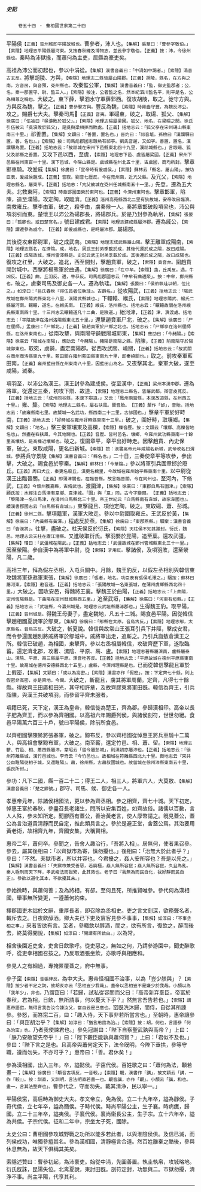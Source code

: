 

##### 史記
　　 `卷五十四 ‧ 曹相國世家第二十四`

* * *

平陽侯`【正義】晉州城即平陽故城也。`曹參者，沛人也。`【集解】張華曰：「曹參字敬伯。」【索隱】地理志平陽縣屬河東。又按春秋緯及博物志，並云參字敬伯。【正義】按：沛，今徐州縣也。`秦時為沛獄掾，而蕭何為主吏，居縣為豪吏矣。

高祖為沛公而初起也，參以中涓從。`【集解】漢書音義曰：「中涓如中謁者。」【索隱】涓音古玄反。`將擊胡陵、方與，`【索隱】地理志二縣皆屬山陽郡。【正義】胡陵，縣名，在方與之南。方音房，與音預，兗州縣也。`攻秦監公軍，`【集解】漢書音義曰：「監，御史監郡者；公，名。秦一郡置守、尉、監三人。」【索隱】按注，公者監之名，然本紀泗川監名平，則平是名，公為相尊之稱也。`大破之。東下薛，擊泗水守軍薛郭西。復攻胡陵，取之。徙守方與。方與反為魏，擊之。`【正義】曹參擊方與。`豐反為魏，`【索隱】時雍齒守豐，為魏反沛公。`攻之。賜爵七大夫。擊秦司馬𡰱`【正義】音夷。`軍碭東，破之，取碭、狐父、`【集解】徐廣曰：「伍被曰『吳濞敗於狐父』。」【索隱】地理志碭屬梁國。狐父，地名，在梁碭之閒。徐氏引伍被云「吳濞敗於狐父」，是吳與梁相拒而敗處。【正義】括地志云：「狐父亭在宋州碭山縣東南三十里。」`祁善置。`【集解】文穎曰：「善置，置名也。」晉灼曰：「祁音坻。孫檢曰『漢謂驛曰置。善，名也』。」【索隱】按：司馬彪郡國志穀熟有祁亭。劉氏音遲，又如字。善置，置名，漢謂驛為置。【正義】括地志云：「故祁城在宋州下邑縣東北四十九里，漢祁城縣也。」言取碭、狐父及祁縣之善置。`又攻下邑以西，至虞，`【索隱】地理志下邑、虞皆屬梁國。【正義】宋州下邑縣在州東百一十里。漢下邑城，今碭山縣是。虞城縣在州北五十里，古虞國，商均所封。`擊章邯車騎。攻爰戚`【集解】徐廣曰：「宣帝時有爰戚侯。」【索隱】蘇林云「縣名，屬山陽」。按功臣表，爰戚侯趙成。【正義】音寂。劉音七歷反。今在兗州南，近亢父縣。`及亢父，`【索隱】地理志縣名，屬東平。【正義】括地志：「亢父故城在兗州任城縣南五十一里。」`先登。遷為五大夫。北救東阿，`【索隱】時章邯圍田榮於東阿也。【正義】今濟州東阿也。`擊章邯軍，陷陳，追至濮陽。攻定陶，取臨濟。`【正義】淄州高苑縣西北二里有狄故城，安帝改曰臨濟。`南救雍丘。擊李由軍，破之，殺李由，虜秦候一人。秦將章邯破殺項梁也，沛公與項羽引而東。楚懷王以沛公為碭郡長，將碭郡兵。於是乃封參為執帛，`【集解】張晏曰：「孤卿也。或曰楚官名。」`號曰建成君。`【索隱】地理志建成縣屬沛郡。`遷為戚公，`【索隱】謂遷參為戚令。　【正義】即爰戚縣也，是時屬沛郡。`屬碭郡。

其後從攻東郡尉軍，破之成武南。`【索隱】地理志成武縣屬山陽。`擊王離軍成陽南，`【索隱】地理志縣名，在濟陰。成，地名。周武王封弟季載於成，其後代遷於成之陽，故曰成陽。【正義】成陽故城，濮州雷澤縣是。史記云武王封弟季載於成。其後遷於成之陽，故曰成陽也。`復攻之杠里，大破之。追北，西至開封，擊趙賁軍，破之，`【索隱】賁音奔。`圍趙賁開封城中。西擊將楊熊軍於曲遇，`【集解】徐廣曰：「在中牟。【索隱】曲，丘禹反。遇，牛凶反。【正義】曲，丘羽反。遇，牛恭反。司馬彪郡國志云「中牟有曲遇聚」。按：中牟，鄭州縣也。`破之，虜秦司馬及御史各一人。遷為執珪。`【集解】張晏曰：「侯伯執珪以朝，位比之。」如淳曰：「呂氏春秋『得伍員者位執珪』。古爵名。」`從攻陽武，`【正義】括地志云：「陽武故城在鄭州陽武縣東北十八里，漢陽武縣城也。」`下轘轅、緱氏，`【索隱】地理志陽武、緱氏二縣屬河南。轘轅，道名，在緱氏南。　【正義】緱氏，洛州縣也。括地志云：「轘轅故關在洛州緱氏縣東南四十里。十三州志云轘轅道凡十二曲，是險道。」`絕河津，`【正義】津，濟渡處。括地志云：「平陰故津在洛州洛陽縣東北五十里。」`還擊趙賁軍尸北，破之。`【集解】徐廣曰：「尸在偃師。」孟康曰：「尸鄉北。」【正義】破趙賁軍於尸鄉之北也。括地志云：「尸鄉亭在洛州偃師縣，在洛州東南也。」`從南攻犨，與南陽守齮戰陽城郭東，`【集解】應劭曰：「今赭陽。」【索隱】徐廣云「陽城在南陽」，應劭云「今赭陽」。赭陽是南陽之縣。`陷陳，`【正義】陷南陽守於陽城郭東也。`取宛，虜齮，盡定南陽郡。從西攻武關、嶢關，`【正義】括地志云：「故武關在商州商洛縣東九十里。藍田關在雍州藍田縣東南九十里，即秦嶢關也。」`取之。前攻秦軍藍田南，`【正義】雍州藍田縣在州東南八十里，因藍田山為名。`又夜擊其北，秦軍大破，遂至咸陽，滅秦。

項羽至，以沛公為漢王。漢王封參為建成侯。從至漢中，`【正義】梁州本漢中郡。`遷為將軍。從還定三秦，初攻下辯、故道、`【索隱】地理志二縣名，皆屬武都。辯音皮莧反。【正義】括地志云：「成州同谷縣，本漢下辯道。」又云：「鳳州兩當縣，本漢故道縣，在州西五十里。」`雍、斄。`【索隱】地理志二縣名，屬右扶風。斄音胎。　【正義】斄作「邰」，音貽。括地志云：「故雍縣南七里。故斄城一名武功，縣西南二十二里，古邰國也。」`擊章平軍於好畤南，`【正義】括地志云：「好畤城在雍州好畤縣東南十三里。」`破之，圍好畤，取壤鄉。`【集解】文穎曰：「地名。」`擊三秦軍壤東及高櫟，`【索隱】櫟音歷。按：文穎云「壤鄉、高櫟皆地名也」。然盡在右扶風，今其地闕也。【正義】音歷。皆村邑名。壤鄉，今雍州武功縣東南一十餘里高壤坊，是高櫟近壤鄉也。`破之。復圍章平，章平出好畤走。因擊趙賁、內史保軍，破之。東取咸陽，更名曰新城。`【索隱】按：漢書高帝元年咸陽名新城，武帝改名曰渭城。`參將兵守景陵`【集解】漢書音義曰：「縣名也。」`二十日，三秦使章平等攻參，參出擊，大破之。賜食邑於寧秦。`【集解】蘇林曰：「今華陰。」`參以將軍引兵圍章邯於廢丘。`【正義】周曰犬丘，秦更名廢丘，漢更名槐里，今故城在雍州始平縣東南十里。`以中尉從漢王出臨晉關。`【正義】即蒲津關也，在臨晉縣。故言臨晉關，今在同州也。`至河內，下脩武，`【正義】今懷州獲嘉縣，古脩武也。`渡圍津，`【集解】徐廣曰：「東郡白馬有圍津。」【索隱】顧氏按：水經注白馬津有韋鄉、韋津城。「圍」與「韋」同，古今字變爾。　【正義】括地志云：「黎陽津一名白馬津，在滑州白馬縣北三十里。帝王世紀云『白馬縣南有韋城，故豕韋國也』。續漢書郡國志云『白馬縣有韋城』。」`東擊龍且、項他定陶，破之。東取碭、蕭、彭城。`【正義】徐州二縣。`擊項籍軍，漢軍大敗走。參以中尉圍取雍丘。王武反於黃，`【集解】徐廣曰：「內黃縣有黃澤。」`程處反於燕，`【集解】徐廣曰：「東郡燕縣。」駰案：漢書音義曰「皆漢將」。`往擊，盡破之。柱天侯反於衍氏，`【索隱】天柱侯不知其誰封。衍氏，魏邑。地理志云天柱在廬江潛縣。`又進破取衍氏。擊羽嬰於昆陽，追至葉。還攻武彊，`【集解】瓚曰：「武彊城在陽武。」【正義】括地志云：「武彊故城在鄭州管城縣東北三十一里。」`因至滎陽。參自漢中為將軍中尉，從`【索隱】才用反。`擊諸侯，及項羽敗，還至滎陽，凡二歲。

高祖三年，拜為假左丞相，入屯兵關中。月餘，魏王豹反，以假左丞相別與韓信東攻魏將軍孫遫軍東張，`【集解】徐廣曰：「張者，地名。功臣表有張侯毛澤之。」駰按：蘇林曰屬河東。【索隱】遫音速。【正義】括地志云：「張陽故城一名東張城，在蒲州虞鄉縣西北四十里。」`大破之。因攻安邑，得魏將王襄。擊魏王於曲陽，`【正義】括地志云：「上曲陽，定州恆陽縣是。下曲陽在定州鼓城縣西五里。」`追至武垣，`【集解】徐廣曰：「河東有垣縣。」【正義】括地志云：「武垣縣，今瀛州城是。地理志云武垣縣屬涿郡也。」`生得魏王豹。取平陽，`【正義】晉州城是。`得魏王母妻子，盡定魏地，凡五十二城。賜食邑平陽。因從韓信擊趙相國夏說軍於鄔東，`【集解】徐廣曰：「鄔縣在太原。音烏古反。」【索隱】地理志鄔，太原縣名。音烏古反。`大破之，斬夏說。韓信與故常山王張耳引兵下井陘，擊成安君，而令參還圍趙別將戚將軍於鄔城中。戚將軍出走，追斬之。乃引兵詣敖倉漢王之所。韓信已破趙，為相國，東擊齊。參以右丞相屬韓信，攻破齊歷下軍，遂取臨菑。還定濟北郡，攻著、漯陰、平原、鬲、盧。`【索隱】地理志著縣屬濟南，盧縣屬泰山，漯陰、平原、鬲三縣屬平原。漯音吐答反。【正義】括地志云：「平原故城在德州平原縣東南十里。故鬲城在德州安德縣西北十五里。」盧縣，今濟州理縣是也。`已而從韓信擊龍且軍於上假密，`【集解】文穎曰：「或以為高密。」【索隱】漢書亦作「假密」。按：下定齊七十縣，則上假密非高密，亦是齊地，今闕。`大破之，斬龍且，虜其將軍周蘭。定齊，凡得七十餘縣。得故齊王田廣相田光，其守相許章，及故齊膠東將軍田旣。韓信為齊王，引兵詣陳，與漢王共破項羽，而參留平齊未服者。

項籍已死，天下定，漢王為皇帝，韓信徙為楚王，齊為郡。參歸漢相印。高帝以長子肥為齊王，而以參為齊相國。以高祖六年賜爵列侯，與諸侯剖符，世世勿絕。食邑平陽萬六百三十戶，號曰平陽侯，除前所食邑。

以齊相國擊陳豨將張春軍，破之。黥布反，參以齊相國從悼惠王將兵車騎十二萬人，與高祖會擊黥布軍，大破之。南至蘄，還定竹邑、相、蕭、留。`【索隱】地理志蘄、竹邑、相、蕭四縣屬沛。韋昭云「留今屬彭城」，則漢初亦屬沛也。【正義】括地志云：「徐州符離縣城，漢竹邑城也。李奇云『今竹邑也』。故相城在符離縣西北九十里。輿地志云『宋共公自睢陽徙相子城，又還睢陽』。蕭，徐州縣，古蕭叔國城也。故留城在徐州沛縣東南五十里，張良所封。」`

參功：凡下二國，縣一百二十二；得王二人，相三人，將軍六人，大莫敖、`【集解】漢書音義曰：「楚之卿號。」`郡守、司馬、候、御史各一人。

孝惠帝元年，除諸侯相國法，更以參為齊丞相。參之相齊，齊七十城。天下初定，悼惠王富於春秋，參盡召長老諸生，問所以安集百姓，如齊故俗。諸儒以百數，言人人殊，參未知所定。聞膠西有蓋公，善治黃老言，使人厚幣請之。旣見蓋公，蓋公為言治道貴清靜而民自定，推此類具言之。參於是避正堂，舍蓋公焉。其治要用黃老術，故相齊九年，齊國安集，大稱賢相。

惠帝二年，蕭何卒。參聞之，告舍人趣治行，「吾將入相」。居無何，使者果召參。參去，屬其後相曰：「以齊獄市為寄，慎勿擾也。」後相曰：「治無大於此者乎？」參曰：「不然。夫獄市者，所以并容也，今君擾之，姦人安所容也？吾是以先之。」`【集解】漢書音義曰：「夫獄市兼受善惡，若窮極，姦人無所容竄；姦人無所容竄，久且為亂。秦人極刑而天下畔，孝武峻法而獄繁，此其效也。老子曰『我無為而民自化，我好靜而民自正』。參欲以道化其本，不欲擾其末。」`

參始微時，與蕭何善；及為將相，有郤。至何且死，所推賢唯參。參代何為漢相國，舉事無所變更，一遵蕭何約束。

擇郡國吏木詘於文辭，重厚長者，即召除為丞相史。吏之言文刻深，欲務聲名者，輙斥去之。日夜飲醇酒。卿大夫已下吏及賔客見參不事事，`【集解】如淳曰：「不事丞相之事。」`來者皆欲有言。至者，參輙飲以醇酒，間之，欲有所言，復飲之，醉而後去，終莫得開說，`【集解】如淳曰：「開謂有所啟白。」`以為常。

相舍後園近吏舍，吏舍日飲歌呼。從吏惡之，無如之何，乃請參游園中，聞吏醉歌呼，從吏幸相國召按之。乃反取酒張坐飲，亦歌呼與相應和。

參見人之有細過，專掩匿覆蓋之，府中無事。

參子窋`【索隱】音張律反。`為中大夫。惠帝怪相國不治事，以為「豈少朕與」？`【索隱】按少者不足之詞，故胡亥亦云「丞相豈少我哉」。蓋帝以丞相豈不是嫌少於我哉。小顏以為「我年少」，非也。`乃謂窋曰：「若歸，試私從容問而父曰：『高帝新弃羣臣，帝富於春秋，君為相，日飲，無所請事，何以憂天下乎？』然無言吾告若也。」`【索隱】謂惠帝語窋，無得言我告汝令諫汝父，當自云是己意也。`窋旣洗沐歸，間侍，自從其所諫參。參怒，而笞窋二百，曰：「趣入侍，天下事非若所當言也。」至朝時，惠帝讓參曰：「與窋胡治乎？`【集解】如淳曰：「猶言用窋為治。」【索隱】按：胡，何也，言語參「何為治窋」也。`乃者我使諫君也。」參免冠謝曰：「陛下自察聖武孰與高帝？」上曰：「朕乃安敢望先帝乎！」曰：「陛下觀臣能孰與蕭何賢？」上曰：「君似不及也。」參曰：「陛下言之是也。且高帝與蕭何定天下，法令旣明，今陛下垂拱，參等守職，遵而勿失，不亦可乎？」惠帝曰：「善。君休矣！」

參為漢相國，出入三年。卒，謚懿侯。子窋代侯。百姓歌之曰：「蕭何為法，顜若畫一；`【集解】徐廣曰：「顜音古項反，一音較。」【索隱】覯，漢書作「講」，故文穎云「講，一作『較』」。按：訓直，又訓明，言法明直若畫一也。覯音講，亦作「覯」。小顏云「講，和也。畫一，言其法整齊也」。`曹參代之，守而勿失。載其清浄，民以寧一。」

平陽侯窋，高后時為御史大夫。孝文帝立，免為侯。立二十九年卒，謚為靜侯。子奇代侯，立七年卒，謚為簡侯。子時代侯。時尚平陽公主，生子襄。時病癘，歸國。立二十三年卒，謚夷侯。子襄代侯。襄尚衞長公主，生子宗。立十六年卒，謚為共侯。子宗代侯。征和二年中，宗坐太子死，國除。

太史公曰：曹相國參攻城野戰之功所以能多若此者，以與淮陰侯俱。及信已滅，而列侯成功，唯獨參擅其名。參為漢相國，清靜極言合道。然百姓離秦之酷後，參與休息無為，故天下俱稱其美矣。

索隱述贊曰：曹參初起，為沛豪吏。始從中涓，先圖善置。執圭執帛，攻城略地。衍氏旣誅，昆陽失位。北禽夏說，東討田旣。剖符定封，功無與二。市獄勿擾，清浄不事。尚主平陽，代享其利。

* * *

